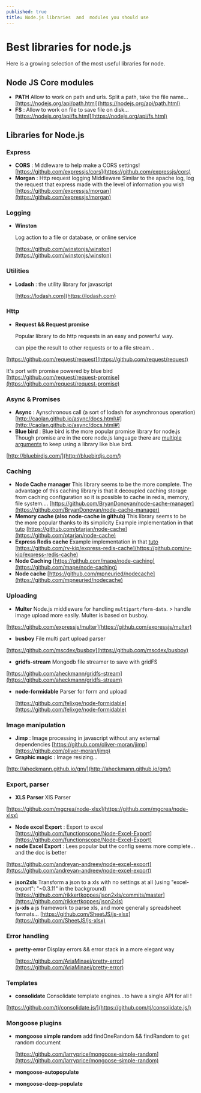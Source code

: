 ```yaml
---
published: true
title: Node.js libraries  and  modules you should use
---
```


# Best libraries for node.js

Here is a growing selection of the most useful libraries for node.

## Node JS Core modules

* **PATH** Allow to work on path and urls. Split a path, take the file name... [https://nodejs.org/api/path.html](https://nodejs.org/api/path.html)
* **FS** : Allow to work on file to save file on disk... [https://nodejs.org/api/fs.html](https://nodejs.org/api/fs.html)

## Libraries for Node.js

### Express

* **CORS** : Middleware to help make a CORS settings! [https://github.com/expressjs/cors](https://github.com/expressjs/cors)
* **Morgan** : Http request logging Middleware Similar to the apache log, log the request that express made with the level of information you wish [https://github.com/expressjs/morgan](https://github.com/expressjs/morgan)

### Logging

* **Winston**    

  Log action to a file or database, or online service

  [https://github.com/winstonjs/winston](https://github.com/winstonjs/winston)

### Utilities

* **Lodash** : the utility library for javascript    

  [https://lodash.com](https://lodash.com)

### Http

* **Request && Request promise**    

  Popular library to do http requests in an easy and powerful way.

  can pipe the result to other requests or to a file stream...

[https://github.com/request/request](https://github.com/request/request)

It's port with promise powered by blue bird [https://github.com/request/request-promise](https://github.com/request/request-promise)

### Async & Promises

* **Async** : Aynschronous call \(a sort of lodash for asynchronous operation\) [http://caolan.github.io/async/docs.html\#](http://caolan.github.io/async/docs.html#)
* **Blue bird** : Blue bird is the more popular promise library for node.js Though promise are in the core node.js language there are [multiple arguments](http://stackoverflow.com/questions/34960886/are-there-still-reasons-to-use-promise-libraries-like-q-or-bluebird-now-that-we) to keep using a library like blue bird.

[http://bluebirdjs.com/](http://bluebirdjs.com/)

### Caching

* **Node Cache manager** This library seems to be the more complete. The advantage of this caching library is that it decoupled caching storage from caching configuration so it is possible to cache in redis, memory, file system.... [https://github.com/BryanDonovan/node-cache-manager](https://github.com/BryanDonovan/node-cache-manager)
* **Memory cache \(also node-cache in github\)** This library seems to be the more popular thanks to its simplicity Example implementation in that [tuto](https://goenning.net/2016/02/10/simple-server-side-cache-for-expressjs) [https://github.com/ptarjan/node-cache](https://github.com/ptarjan/node-cache)
* **Express Redis cache** Example implementation in that [tuto](https://goenning.net/2016/02/10/simple-server-side-cache-for-expressjs) [https://github.com/rv-kip/express-redis-cache](https://github.com/rv-kip/express-redis-cache)
* **Node Caching** [https://github.com/mape/node-caching](https://github.com/mape/node-caching)
* **Node cache** [https://github.com/mpneuried/nodecache](https://github.com/mpneuried/nodecache)

### Uploading

* **Multer** Node.js middleware for handling `multipart/form-data`. &gt; handle image upload more easily. Multer is based on busboy.

[https://github.com/expressjs/multer](https://github.com/expressjs/multer)

* **busboy** File multi part upload parser

[https://github.com/mscdex/busboy](https://github.com/mscdex/busboy)

* **gridfs-stream** Mongodb file streamer to save with gridFS

[https://github.com/aheckmann/gridfs-stream](https://github.com/aheckmann/gridfs-stream)

* **node-formidable** Parser for form and upload    

  [https://github.com/felixge/node-formidable](https://github.com/felixge/node-formidable)

### Image manipulation

* **Jimp** : Image processing in javascript without any external dependencies [https://github.com/oliver-moran/jimp](https://github.com/oliver-moran/jimp)
* **Graphic magic** : Image resizing...

[http://aheckmann.github.io/gm/](http://aheckmann.github.io/gm/)

### Export, parser

* **XLS Parser**  XlS Parser

[https://github.com/mgcrea/node-xlsx](https://github.com/mgcrea/node-xlsx)

* **Node excel Export** : Export to excel [https://github.com/functionscope/Node-Excel-Export](https://github.com/functionscope/Node-Excel-Export)
* **node Excel Export** : Lees popular but the config seems more complete... and the doc is better

[https://github.com/andreyan-andreev/node-excel-export](https://github.com/andreyan-andreev/node-excel-export)

* **json2xls** Transform a json to a xls with no settings at all \(using "excel-export": "~0.3.11" in the background\) [https://github.com/rikkertkoppes/json2xls/commits/master](https://github.com/rikkertkoppes/json2xls)
* **js-xls** a js framework to parse xls, and more generally spreadsheet formats... [https://github.com/SheetJS/js-xlsx](https://github.com/SheetJS/js-xlsx)

### Error handling

* **pretty-error** Display errors && error stack in a more elegant way     

  [https://github.com/AriaMinaei/pretty-error](https://github.com/AriaMinaei/pretty-error)

### Templates

* **consolidate** Consolidate template engines...to have a  single API for all !

[https://github.com/tj/consolidate.js/](https://github.com/tj/consolidate.js/)

### Mongoose plugins

* **mongoose simple random** add findOneRandom && findRandom to get random document

  [https://github.com/larryprice/mongoose-simple-random](https://github.com/larryprice/mongoose-simple-random)

* **mongoose-autopopulate**
* **mongoose-deep-populate**

